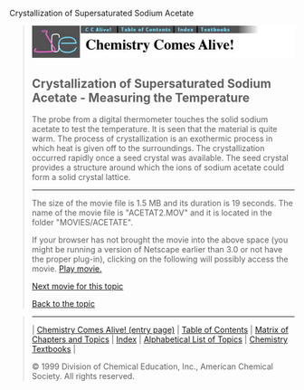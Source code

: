 





 Crystallization of Supersaturated Sodium Acetate
 



> ![Chemistry Comes Alive!](ccahead.gif)
> 
> 
> 
> 
> 
> 
> 
> 
> 
> ## Crystallization of Supersaturated Sodium Acetate - Measuring the Temperature
> 
> 
> 
> 
> 
> 
> 
> 
>   
> 
> 
> 
> 
> 
>  The probe from a digital thermometer touches the solid
sodium acetate to test the temperature. It is seen that the
material is quite warm. The process of crystallization is an
exothermic process in which heat is given off to the surroundings.
The crystallization occurred rapidly once a seed crystal was
available. The seed crystal provides a structure around which the
ions of sodium acetate could form a solid crystal lattice.
>  
> 
> 
> 
> 
> 
> 
> 
> ---
> 
> 
>  The size of the movie file is 1.5 MB and its duration is 19 seconds. 
The name of the movie file is "ACETAT2.MOV" 
and it is located in the folder "MOVIES/ACETATE".
>  
> 
> 
> 
>  If your browser has not brought the movie into the above space
(you might be running a version of Netscape earlier than 3.0 or
not have the proper plug-in), clicking on the following will
possibly access the movie.
>  [Play movie.](../../MOVIES/ACETATE/ACETAT2.MOV) 
> 
> 
> 
> 
> [Next movie for this topic](../../MVHTM/ACETATE/ACETAT3.HTM) 
> 
> 
> 
> 
> 
> 
> 
> [Back to the topic](../../MAIN/ACETATE/PAGE1.HTM)



> ---
> 
> 
>  |
>  [Chemistry Comes Alive! (entry page)](../../INDEX.HTM) 
>  |
>  [Table of Contents](../../CONTENTS.HTM) 
>  |
>  [Matrix of Chapters and Topics](../../MATRIX.HTM) 
>  |
>  [Index](../../WORDS.HTM) 
>  |
>  [Alphabetical List of Topics](../../ALPHATOP.HTM) 
>  |
>  [Chemistry Textbooks](../../BOOKS.HTM) 
>  |
>  
>  © 1999 Division of Chemical Education, Inc.,
American Chemical Society. All rights reserved.





